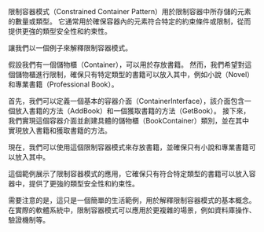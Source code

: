 ﻿限制容器模式（Constrained Container Pattern）用於限制容器中所存儲的元素的數量或類型。
它通常用於確保容器內的元素符合特定的約束條件或限制，從而提供更強的類型安全性和約束性。

讓我們以一個例子來解釋限制容器模式。

假設我們有一個儲物櫃（Container），可以用於存放書籍。
然而，我們希望對這個儲物櫃進行限制，確保只有特定類型的書籍可以放入其中，例如小說（Novel）和專業書籍（Professional Book）。

首先，我們可以定義一個基本的容器介面（ContainerInterface），該介面包含一個放入書籍的方法（AddBook）和一個獲取書籍的方法（GetBook）。
接下來，我們實現這個容器介面並創建具體的儲物櫃（BookContainer）類別，並在其中實現放入書籍和獲取書籍的方法。

現在，我們可以使用這個限制容器模式來存放書籍，並確保只有小說和專業書籍可以放入其中。

這個範例展示了限制容器模式的應用，它確保只有符合特定類型的書籍可以放入容器中，提供了更強的類型安全性和約束性。

需要注意的是，這只是一個簡單的生活範例，用於解釋限制容器模式的基本概念。
在實際的軟體系統中，限制容器模式可以應用於更複雜的場景，例如資料庫操作、驗證機制等。
